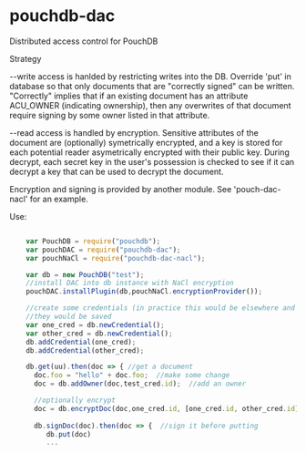 # pouchdb-dac
Distributed access control for PouchDB

Strategy

--write access is hanlded by restricting writes into the DB.
      Override 'put' in database so that only documents that are
      "correctly signed" can be written.  "Correctly" implies that if an
      existing document has an attribute ACU_OWNER (indicating
      ownership), then any overwrites of that document require signing
      by some owner listed in that attribute.

--read access is handled by encryption.  Sensitive attributes of
      the document are (optionally) symetrically encrypted, and a key is stored for each
      potential reader asymetrically encrypted with their public key.
      During decrypt, each secret key in the user's
      possession is checked to see if it can decrypt a key that can be
      used to decrypt the document.

Encryption and signing is provided by another module.  See
'pouch-dac-nacl' for an example.

Use:

```javascript

    var PouchDB = require("pouchdb");
    var pouchDAC = require("pouchdb-dac");
    var pouchNaCl = require("pouchdb-dac-nacl");

    var db = new PouchDB("test");
    //install DAC into db instance with NaCl encryption
    pouchDAC.installPlugin(db,pouchNaCl.encryptionProvider());

    //create some credentials (in practice this would be elsewhere and
    //they would be saved
    var one_cred = db.newCredential(); 
    var other_cred = db.newCredential(); 
    db.addCredential(one_cred);
    db.addCredential(other_cred);

    db.get(uu).then(doc => { //get a document
      doc.foo = "hello" + doc.foo;  //make some change
      doc = db.addOwner(doc,test_cred.id);  //add an owner

      //optionally encrypt
      doc = db.encryptDoc(doc,one_cred.id, [one_cred.id, other_cred.id], '*');
      
      db.signDoc(doc).then(doc => {  //sign it before putting
         db.put(doc) 
         ...
```

